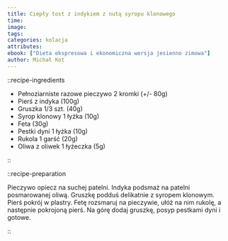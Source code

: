 ```yaml
---
title: Ciepły tost z indykiem z nutą syropu klonowego
time:
image:
tags:
categories: kolacja
attributes:
ebook: ["Dieta ekspresowa i ekonomiczna wersja jesienno zimowa"]
author: Michał Kot
---
```


::recipe-ingredients

- Pełnoziarniste razowe pieczywo 2 kromki (+/- 80g)
- Pierś z indyka (100g)
- Gruszka 1/3 szt. (40g)
- Syrop klonowy 1 łyżka (10g)
- Feta (30g)
- Pestki dyni 1 łyżka (10g)
- Rukola 1 garść (20g)
- Oliwa z oliwek 1 łyżeczka (5g)

::

::recipe-preparation

Pieczywo opiecz na suchej patelni. Indyka podsmaż na patelni posmarowanej oliwą. Gruszkę podduś delikatnie z syropem klonowym. Pierś pokrój w plastry. Fetę rozsmaruj na pieczywie, ułóż na nim rukolę, a następnie pokrojoną pierś. Na górę dodaj gruszkę, posyp pestkami dyni i gotowe.

::